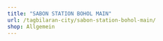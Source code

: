 ```yaml
---
title: "SABON STATION BOHOL MAIN"
url: /tagbilaran-city/sabon-station-bohol-main/
shop: Allgemein
---
```

